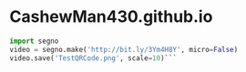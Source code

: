 # CashewMan430.github.io


```py
import segno
video = segno.make('http://bit.ly/3Ym4H8Y', micro=False)
video.save('TestQRCode.png', scale=10)```
